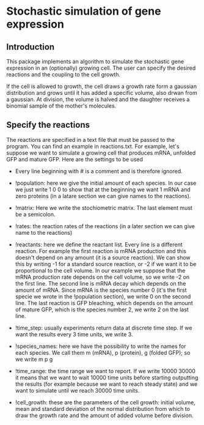 # Stochastic simulation of gene expression

## Introduction
This package implements an algorithm to simulate the stochastic gene expression in an (optionally) growing cell.
The user can specify the desired reactions and the coupling to the cell growth.

If the cell is allowed to growth, the cell draws a growth rate form a gaussian distribution and grows until it has added a specific volume, also drwan from a gaussian. At division, the volume is halved and the daughter receives a binomial sample of the mother's molecules.


## Specify the reactions
The reactions are specified in a text file that must be passed to the program. You can find an example in reactions.txt.
For example, let's suppose we want to simulate a growing cell that produces mRNA, unfolded GFP and mature GFP.
Here are the settings to be used

* Every line beginning with # is a comment and is therefore ignored.

* !population: here we give the initial amount of each species. In our case we just write 1 0 0 to show that at the beginning we want 1 mRNA and zero proteins (in a latare section we can give names to the reactions).

* !matrix: Here we write the stochiometric matrix. The last element must be a semicolon.

* !rates: the reaction rates of the reactions (in a later section we can give name to the reactions)

* !reactants: here we define the reactant list. Every line is a different reaction. For example the first reaction is mRNA production and this doesn't depend on any amount (it is a source reaction). We can show this by writing -1 for a standard source reaction, or -2 if we want it to be proportional to the cell volume. In our example we suppose that the mRNA production rate depends on the cell volume, so we write -2 on the first line. The second line is mRNA decay which depends on the amount of mRNA. Since mRNA is the species number 0 (it's the first specie we wrote in the !population section), we write 0 on the second line. The last reaction is GFP bleaching, which depends on the amount of mature GFP, which is the species number 2, we write 2 on the last line.

* !time_step: usually experiments return data at discrete time step. If we want the results every 3 time units, we write 3.

* !species_names: here we have the possibility to write the names for each species. We call them m (mRNA), p (protein), g (folded GFP); so we write m p g

* !time_range: the time range we want to report. If we write 10000 30000 it means that we want to wait 10000 time units before starting outputting the results (for example because we want to reach steady state) and we want to simulate until we reach 30000 time units.

* !cell_growth: these are the parameters of the cell growth: initial volume, mean and standard deviation of the normal distribution from which to draw the growth rate and the amount of added volume before division.

